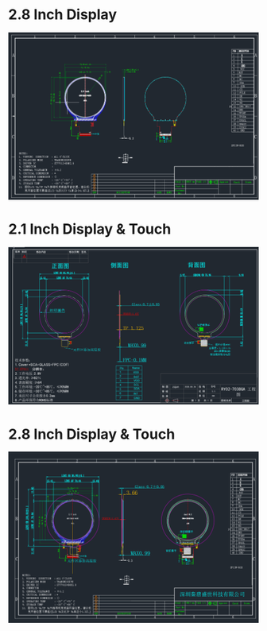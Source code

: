 
# 2.8 Inch Display

![](./images/2.8-Inch-Display.png)

# 2.1 Inch Display & Touch

![](./images/2.1-Inch-Touch-Display.png)

# 2.8 Inch Display & Touch

![](./images/2.8-Inch-Touch-Display.png)

